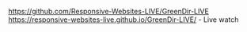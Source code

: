https://github.com/Responsive-Websites-LIVE/GreenDir-LIVE
https://responsive-websites-live.github.io/GreenDir-LIVE/ - Live watch
